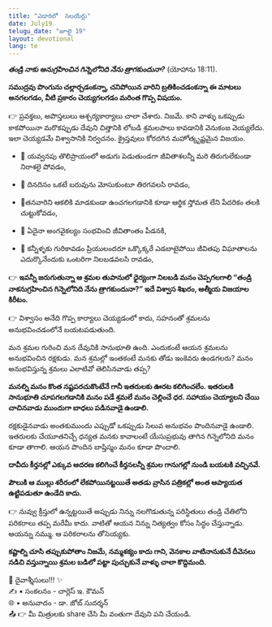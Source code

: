 ```yaml
---
title: "ఎడారిలో  సెలయేర్లు"
date: July19
telugu_date: "జూలై 19"
layout: devotional
lang: te
---
```

***తండ్రి నాకు అనుగ్రహించిన గిన్నెలోనిది నేను త్రాగకుందునా?*** (యోహాను 18:11).

**సముద్రవు పొంగును చల్లార్చడంకన్నా, చనిపోయిన వారిని బ్రతికించడంకన్నా ఈ మాటలు అనగలగడం, వీటి ప్రకారం చెయ్యగలగడం మరింత గొప్ప విషయం.**

👉 ప్రవక్తలు, అపొస్తలులు ఆశ్చర్యకార్యాలు చాలా చేశారు. నిజమే. కాని వాళ్ళు ఒకప్పుడు కాకపోయినా మరొకప్పుడు దేవుని చిత్తానికి లోబడి శ్రమలపాలు కావడానికి వెనుకంజ వెయ్యలేదు. ఇలా చెయ్యడమే విశ్వాసానికి నిర్వచనం. క్రైస్తవులు కోరదగిన మహోత్కృష్టమైన విజయం. 

- 🔹 యవ్వనపు తొలిప్రాయంలో అడుగు పెడుతుండగా జీవితాశలన్నీ మరి తిరుగులేకుండా నిరాశలై పోవడం,

- 🔹 దినదినం ఒకటే బరువును మోసుకుంటూ తిరగవలసి రావడం,

- 🔹తనవారిని ఆకలికి మాడకుండా ఉంచగలగడానికి కూడా ఆర్థిక స్తోమత లేని పేదరికం తలకి చుట్టుకోవడం,

- 🔹 ఏదైనా అంగవైకల్యం సంభవించి జీవితాంతం పీడనకి,

- 🔹 కన్నీళ్ళకు గురికావడం ప్రియులందరూ ఒక్కొక్కరే ఎడబాటైపోయి జీవితపు విఘాతాలను ఎదుర్కొనేందుకు ఒంటరిగా నిలబడవలసి రావడం,

👉 **ఇవన్నీ జరుగుతున్నా ఆ శ్రమల తుపానులో ధైర్యంగా నిలబడి మనం చెప్పగలగాలి “తండ్రి నాకనుగ్రహించిన గిన్నెలోనిది నేను త్రాగకుందునా?” ఇదే విశ్వాస శిఖరం, ఆత్మీయ విజయాల కిరీటం.**

👉 విశ్వాసం అనేది గొప్ప కార్యాలు చెయ్యడంలో కాదు, సహనంతో శ్రమలను అనుభవించడంలోనే బయటపడుతుంది.

మన శ్రమల గురించి మన దేవునికి సానుభూతి ఉంది. ఎందుకంటే ఆయన శ్రమలను అనుభవించిన రక్షకుడు. మన శ్రమల్లో ఇంతకంటే మనకు తోడు ఇంకెవరు ఉండగలరు? మనం అనుభవిస్తున్న శ్రమలు ఎలాటివో తెలిసినవాడు తప్ప?

**మనల్ని మనం కొంత నష్టపరచుకొంటేనే గానీ ఇతరులకు ఊరట కలిగించలేం. ఇతరులకి సానుభూతి చూపగలగడానికి మనం పడే శ్రమలే మనం చెల్లించే ధర. సహాయం చెయ్యాలని  చేయి చాచినవాడు ముందుగా బాధలు పడినవాడై ఉండాలి.**

 రక్షకుడైనవాడు అంతకుముందు ఎప్పుడో ఒకప్పుడు సిలువ అనుభవం పొందినవాడై ఉండాలి. ఇతరులకు చేయూతనిచ్చే ధన్యత మనకు కావాలంటే యేసుప్రభువు తాగిన గిన్నెలోనిది మనం కూడా తాగాలి. ఆయన పొందిన బాప్తిస్మం మనం కూడా పొందాలి.

**దావీదు కీర్తనల్లో ఎక్కువ ఆదరణ కలిగించే కీర్తనలన్నీ శ్రమల గానుగల్లో నుండి బయటకి వచ్చినవే.**

 **పౌలుకి ఆ ముల్లు శరీరంలో లేకపోయినట్టయితే అతడు వ్రాసిన పత్రికల్లో అంత ఆప్యాయత ఉట్టిపడుతూ ఉండేది కాదు.**

👉 నువ్వు క్రీస్తులో ఉన్నట్టయితే అప్పుడు నిన్ను నలగొడుతున్న పరిస్థితులు తండ్రి చేతిలోని పరికరాలు తప్ప మరేమీ కాదు. వాటితో ఆయన నిన్ను నిత్యత్వం కోసం సిద్ధం చేస్తున్నాడు. ఆయన్ను నమ్ము. ఆ పరికరాలను తోసెయ్యకు.

**కష్టాల్ని చూసి తప్పుకుపోతాం నిజమే, నమ్మశక్యం కాదు గాని, వెనకాల వాటినానుకునే దీవెనలు నడిచి వస్తున్నాయి శ్రమల బడిలో పట్టా పుచ్చుకునే వాళ్ళు చాలా కొద్దిమంది.**

<div class="blessing">🙏 <span class="bless-text">దైవాశ్శీసులు!!!</span> ✨</div>

<div class="credit">✍️ <span class="credit-text">▪ సంకలనం - చార్లెస్ ఇ. కౌమన్</span></div>
<div class="credit">🌐 <span class="credit-text">▪ అనువాదం - డా. జోబ్ సుదర్శన్</span></div>


<div class="share">📤 👉 <span class="share-text">మీ మిత్రులకు share చేసి మీ వంతుగా దేవుని పని చేయండి.</span></div>

